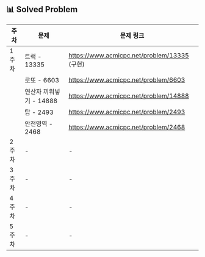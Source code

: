 ## 📊 Solved Problem

| 주차  | 문제                          | 문제 링크 |
|------|-----------------------------|-----------|
| 1주차 | 트럭 - 13335               | https://www.acmicpc.net/problem/13335 (구현) |
|      | 로또 - 6603                 | https://www.acmicpc.net/problem/6603 |
|      | 연산자 끼워넣기 - 14888      | https://www.acmicpc.net/problem/14888 |
|      | 탑 - 2493                   | https://www.acmicpc.net/problem/2493 |
|      | 안전영역 - 2468             | https://www.acmicpc.net/problem/2468 |
| 2주차 | -                          | - |
| 3주차 | -                          | - |
| 4주차 | -                          | - |
| 5주차 | -                          | - |
